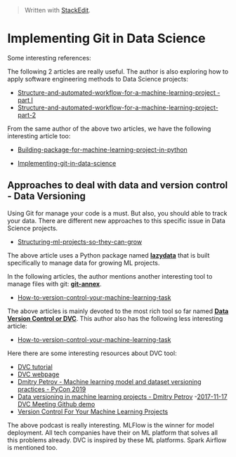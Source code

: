 > Written with [StackEdit](https://stackedit.io/).

# Implementing Git in Data Science

Some interesting references:

The following 2 articles are really useful. The author is also exploring how to apply software engineering methods to Data Science projects:

- [Structure-and-automated-workflow-for-a-machine-learning-project - part I](https://towardsdatascience.com/structure-and-automated-workflow-for-a-machine-learning-project-2fa30d661c1e)
- [Structure-and-automated-workflow-for-a-machine-learning-project-part-2](https://towardsdatascience.com/structure-and-automated-workflow-for-a-machine-learning-project-part-2-b5b420625102)

From the same author of the above two articles, we have the following interesting article too:

- [Building-package-for-machine-learning-project-in-python](https://towardsdatascience.com/building-package-for-machine-learning-project-in-python-3fc16f541693)

- [Implementing-git-in-data-science](https://towardsdatascience.com/implementing-git-in-data-science-11528f0fb4a7)

## Approaches to deal with data and version control - Data Versioning

Using Git for manage your code is a must. But also, you should able to track your data. There are different new approaches to this specific issue in Data Science projects.

- [Structuring-ml-projects-so-they-can-grow](https://towardsdatascience.com/structuring-ml-projects-so-they-can-grow-b63e89c8be8f)

The above article uses a Python package named [**lazydata**](http://github.com/rstojnic/lazydata) that is built specifically to manage data for growing ML projects.

In the following articles, the author mentions another interesting tool to manage files with git: [**git-annex**](http://git-annex.branchable.com/). 

- [How-to-version-control-your-machine-learning-task](https://towardsdatascience.com/how-to-version-control-your-machine-learning-task-cad74dce44c4)

The above articles is mainly devoted to the most rich tool so far named [**Data Version Control or DVC**](https://dataversioncontrol.com/). This author also has the following less interesting article:

- [How-to-version-control-your-machine-learning-task](https://becominghuman.ai/how-to-version-control-your-machine-learning-task-ii-d37da60ef570)

Here there are some interesting resources about DVC tool:

- [DVC tutorial](https://dvc.org/doc/tutorial)
- [DVC webpage](https://dvc.org/)
- [Dmitry Petrov - Machine learning model and dataset versioning practices - PyCon 2019](https://www.youtube.com/watch?v=jkfh2PM5Sz8&t=623s)
- [ Data versioning in machine learning projects - Dmitry Petrov](https://www.youtube.com/watch?v=BneW7jgB298&t=931s)
-[2017-11-17 DVC Meeting Github demo](https://www.youtube.com/watch?v=d_FC23Tz6dU)
- [Version Control For Your Machine Learning Projects](https://www.youtube.com/watch?v=9RhjIFM9Z9s)

The above podcast is really interesting. MLFlow is the winner for model deployment. All tech companies have their on ML platform that solves all this problems already. DVC is inspired by these ML platforms. Spark Airflow is mentioned too.  



<!--stackedit_data:
eyJoaXN0b3J5IjpbLTE5OTk2OTM1MTEsLTE4MDU3ODg1NTMsLT
IwNjMyODM0MjUsNzA2NzU5NDYzLC0xODkyOTg3NzgyLC0xMDU2
NjQ2ODIwLC00MTk1MDQzNTIsMTIxMTc2ODgwNV19
-->